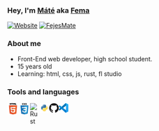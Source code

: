 ### Hey, I'm [Máté][fejesmate] aka [Fema][website]
[![Website](https://img.shields.io/website?label=fema.one&style=for-the-badge&url=https%3A%2F%2Ffema.one)](https://fema.one)
[![FejesMate](https://img.shields.io/website?label=fejesmate.hu&style=for-the-badge&url=https%3A%2F%2Ffejesmate.hu)](https://fejesmate.hu)

### About me
- Front-End web developer, high school student.
- 15 years old
- Learning: html, css, js, rust, fl studio

### Tools and languages
<img align="left" alt="HTML5" width="26px" src="https://raw.githubusercontent.com/github/explore/80688e429a7d4ef2fca1e82350fe8e3517d3494d/topics/html/html.png" />
<img align="left" alt="CSS3" width="26px" src="https://raw.githubusercontent.com/github/explore/80688e429a7d4ef2fca1e82350fe8e3517d3494d/topics/css/css.png" />
<img align="left" alt="Rust" width="22px" src="https://raw.githubusercontent.com/jalbertsr/logo-badge-images/master/img/rsz_rust.png" />
<img align="left" alt="Python" width="22px" src="https://raw.githubusercontent.com/github/explore/master/topics/python/python.png" />
<img align="left" alt="Github" width="22px" src="https://raw.githubusercontent.com/github/explore/master/topics/github/github.png" />
<img align="left" alt="Visual Studio Code" width="22px" src="https://raw.githubusercontent.com/github/explore/master/topics/visual-studio-code/visual-studio-code.png" />

<br>

[website]: https://fema.one
[fejesmate]: https://fejesmate.hu
[youtube]: https://www.youtube.com/channel/UCx-MNCKET13anYIfsYWGOIw
[discord]: https://dsc.bio/fema
[steam]: https://steamcommunity.com/id/2a0
